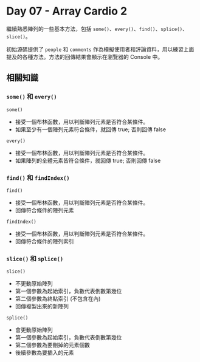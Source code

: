 # Day 07 - Array Cardio 2

繼續熟悉陣列的一些基本方法，包括 `some()`、`every()`、`find()`、`splice()`、`slice()`。

初始源碼提供了 `people` 和 `comments` 作為模擬使用者和評論資料，用以練習上面提及的各種方法。方法的回傳結果會顯示在瀏覽器的 Console 中。

## 相關知識

### `some()` 和 `every()`

`some()`
- 接受一個布林函數，用以判斷陣列元素是否符合某條件。
- 如果至少有一個陣列元素符合條件，就回傳 true; 否則回傳 false

`every()`
- 接受一個布林函數，用以判斷陣列元素是否符合某條件。
- 如果陣列的全體元素皆符合條件，就回傳 true; 否則回傳 false

### `find()` 和 `findIndex()`

`find()`
- 接受一個布林函數，用以判斷陣列元素是否符合某條件。
- 回傳符合條件的陣列元素

`findIndex()`
- 接受一個布林函數，用以判斷陣列元素是否符合某條件。
- 回傳符合條件的陣列索引

### `slice()` 和 `splice()`

`slice()`
- 不更動原始陣列
- 第一個參數為起始索引，負數代表倒數第幾位
- 第二個參數為終點索引 (不包含在內)
- 回傳複製出來的新陣列

`splice()`
- 會更動原始陣列
- 第一個參數為起始索引，負數代表倒數第幾位
- 第二個參數為要刪掉的元素個數
- 後續參數為要插入的元素
